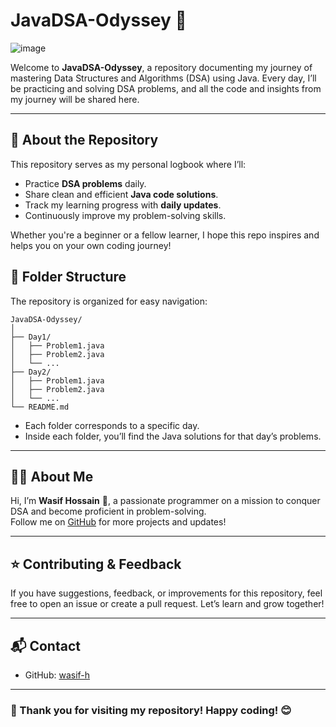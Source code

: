 
# JavaDSA-Odyssey 🚀

![image](https://github.com/user-attachments/assets/2bbcf6eb-92b1-4890-ba2c-a0d48e288b34)


Welcome to **JavaDSA-Odyssey**, a repository documenting my journey of mastering Data Structures and Algorithms (DSA) using Java. Every day, I’ll be practicing and solving DSA problems, and all the code and insights from my journey will be shared here.

---

## 📖 About the Repository

This repository serves as my personal logbook where I’ll:  
- Practice **DSA problems** daily.  
- Share clean and efficient **Java code solutions**.  
- Track my learning progress with **daily updates**.  
- Continuously improve my problem-solving skills.  

Whether you're a beginner or a fellow learner, I hope this repo inspires and helps you on your own coding journey!


## 📂 Folder Structure

The repository is organized for easy navigation:  
```
JavaDSA-Odyssey/
│
├── Day1/
│   ├── Problem1.java
│   ├── Problem2.java
│   └── ...
├── Day2/
│   ├── Problem1.java
│   ├── Problem2.java
│   └── ...
└── README.md
```

- Each folder corresponds to a specific day.
- Inside each folder, you’ll find the Java solutions for that day’s problems.

---

## 👨‍💻 About Me

Hi, I’m **Wasif Hossain** 👋, a passionate programmer on a mission to conquer DSA and become proficient in problem-solving.  
Follow me on [GitHub](https://github.com/wasif-h) for more projects and updates!

---

## ⭐ Contributing & Feedback

If you have suggestions, feedback, or improvements for this repository, feel free to open an issue or create a pull request. Let’s learn and grow together!

---

## 📬 Contact

- GitHub: [wasif-h](https://github.com/wasif-h)

---

### 🌟 Thank you for visiting my repository! Happy coding! 😊
```
